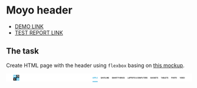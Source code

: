 # Moyo header
- [DEMO LINK](https://lanebx.github.io/layout_moyo-header/)
- [TEST REPORT LINK](https://lanebx.github.io/layout_moyo-header/report/html_report/)


## The task
Create HTML page with the header using `flexbox` basing on [this mockup](https://www.figma.com/file/KAV1NnDp7hgQtPnaD6XdOcnG/Moyo-Header?node-id=0%3A1).

![screenshot](./references/header-example.png)
